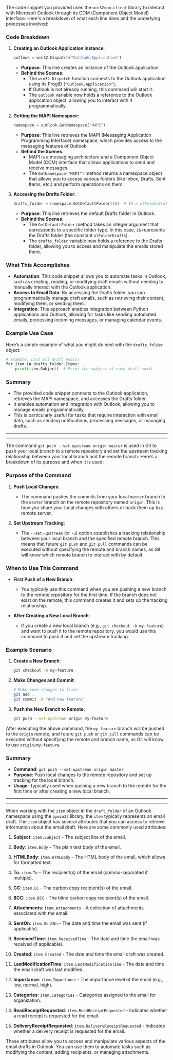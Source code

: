 The code snippet you provided uses the `win32com.client` library to interact with Microsoft Outlook through its COM (Component Object Model) interface. Here's a breakdown of what each line does and the underlying processes involved:

### Code Breakdown

1. **Creating an Outlook Application Instance**:
   ```python
   outlook = win32.Dispatch("Outlook.Application")
   ```
   - **Purpose**: This line creates an instance of the Outlook application.
   - **Behind the Scenes**: 
     - The `win32.Dispatch` function connects to the Outlook application using its ProgID (`"Outlook.Application"`). 
     - If Outlook is not already running, this command will start it.
     - The `outlook` variable now holds a reference to the Outlook application object, allowing you to interact with it programmatically.

2. **Getting the MAPI Namespace**:
   ```python
   namespace = outlook.GetNamespace("MAPI")
   ```
   - **Purpose**: This line retrieves the MAPI (Messaging Application Programming Interface) namespace, which provides access to the messaging features of Outlook.
   - **Behind the Scenes**:
     - MAPI is a messaging architecture and a Component Object Model (COM) interface that allows applications to send and receive messages.
     - The `GetNamespace("MAPI")` method returns a namespace object that allows you to access various folders (like Inbox, Drafts, Sent Items, etc.) and perform operations on them.

3. **Accessing the Drafts Folder**:
   ```python
   drafts_folder = namespace.GetDefaultFolder(16)  # 16 = olFolderDrafts
   ```
   - **Purpose**: This line retrieves the default Drafts folder in Outlook.
   - **Behind the Scenes**:
     - The `GetDefaultFolder` method takes an integer argument that corresponds to a specific folder type. In this case, `16` represents the Drafts folder (the constant `olFolderDrafts`).
     - The `drafts_folder` variable now holds a reference to the Drafts folder, allowing you to access and manipulate the emails stored there.

### What This Accomplishes

- **Automation**: This code snippet allows you to automate tasks in Outlook, such as creating, reading, or modifying draft emails without needing to manually interact with the Outlook application.
- **Access to Email Data**: By accessing the Drafts folder, you can programmatically manage draft emails, such as retrieving their content, modifying them, or sending them.
- **Integration**: This approach enables integration between Python applications and Outlook, allowing for tasks like sending automated emails, processing incoming messages, or managing calendar events.

### Example Use Case

Here’s a simple example of what you might do next with the `drafts_folder` object:

```python
# Example: List all draft emails
for item in drafts_folder.Items:
    print(item.Subject)  # Print the subject of each draft email
```

### Summary

- The provided code snippet connects to the Outlook application, retrieves the MAPI namespace, and accesses the Drafts folder.
- It enables automation and integration with Outlook, allowing you to manage emails programmatically.
- This is particularly useful for tasks that require interaction with email data, such as sending notifications, processing messages, or managing drafts.

---
---


The command `git push --set-upstream origin master` is used in Git to push your local branch to a remote repository and set the upstream tracking relationship between your local branch and the remote branch. Here’s a breakdown of its purpose and when it is used:

### Purpose of the Command

1. **Push Local Changes**: 
   - The command pushes the commits from your local `master` branch to the `master` branch on the remote repository named `origin`. This is how you share your local changes with others or back them up to a remote server.

2. **Set Upstream Tracking**:
   - The `--set-upstream` (or `-u`) option establishes a tracking relationship between your local branch and the specified remote branch. This means that future `git push` and `git pull` commands can be executed without specifying the remote and branch names, as Git will know which remote branch to interact with by default.

### When to Use This Command

- **First Push of a New Branch**: 
  - You typically use this command when you are pushing a new branch to the remote repository for the first time. If the branch does not exist on the remote, this command creates it and sets up the tracking relationship.

- **After Creating a New Local Branch**: 
  - If you create a new local branch (e.g., `git checkout -b my-feature`) and want to push it to the remote repository, you would use this command to push it and set the upstream tracking.

### Example Scenario

1. **Create a New Branch**:
   ```bash
   git checkout -b my-feature
   ```

2. **Make Changes and Commit**:
   ```bash
   # Make some changes to files
   git add .
   git commit -m "Add new feature"
   ```

3. **Push the New Branch to Remote**:
   ```bash
   git push --set-upstream origin my-feature
   ```

After executing the above command, the `my-feature` branch will be pushed to the `origin` remote, and future `git push` or `git pull` commands can be executed without specifying the remote and branch name, as Git will know to use `origin/my-feature`.

### Summary

- **Command**: `git push --set-upstream origin master`
- **Purpose**: Push local changes to the remote repository and set up tracking for the local branch.
- **Usage**: Typically used when pushing a new branch to the remote for the first time or after creating a new local branch.

---
---


When working with the `item` object in the `draft_folder` of an Outlook namespace using the `pywin32` library, the `item` typically represents an email draft. The `item` object has several attributes that you can access to retrieve information about the email draft. Here are some commonly used attributes:

1. **Subject**: `item.Subject` - The subject line of the email.

2. **Body**: `item.Body` - The plain text body of the email.

3. **HTMLBody**: `item.HTMLBody` - The HTML body of the email, which allows for formatted text.

4. **To**: `item.To` - The recipient(s) of the email (comma-separated if multiple).

5. **CC**: `item.CC` - The carbon copy recipient(s) of the email.

6. **BCC**: `item.BCC` - The blind carbon copy recipient(s) of the email.

7. **Attachments**: `item.Attachments` - A collection of attachments associated with the email.

8. **SentOn**: `item.SentOn` - The date and time the email was sent (if applicable).

9. **ReceivedTime**: `item.ReceivedTime` - The date and time the email was received (if applicable).

10. **Created**: `item.Created` - The date and time the email draft was created.

11. **LastModificationTime**: `item.LastModificationTime` - The date and time the email draft was last modified.

12. **Importance**: `item.Importance` - The importance level of the email (e.g., low, normal, high).

13. **Categories**: `item.Categories` - Categories assigned to the email for organization.

14. **ReadReceiptRequested**: `item.ReadReceiptRequested` - Indicates whether a read receipt is requested for the email.

15. **DeliveryReceiptRequested**: `item.DeliveryReceiptRequested` - Indicates whether a delivery receipt is requested for the email.

These attributes allow you to access and manipulate various aspects of the email drafts in Outlook. You can use them to automate tasks such as modifying the content, adding recipients, or managing attachments.